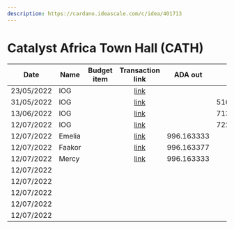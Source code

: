 ```yaml
---
description: https://cardano.ideascale.com/c/idea/401713
---
```


# Catalyst Africa Town Hall (CATH)

<table><thead><tr><th>Date</th><th>Name</th><th data-type="select">Budget item</th><th align="center">Transaction link</th><th align="center">ADA out</th><th align="center">ADA in</th><th align="center">Balance</th></tr></thead><tbody><tr><td>23/05/2022</td><td>IOG</td><td></td><td align="center"><a href="https://raw.githubusercontent.com/treasuryguild/treasury-v3/main/Transactions/Swarm/Fund8/Catalyst-Africa-Town-Hall/Incoming/1653836579925-IOG.json">link</a></td><td align="center"></td><td align="center">1</td><td align="center">1</td></tr><tr><td>31/05/2022</td><td>IOG</td><td></td><td align="center"><a href="https://raw.githubusercontent.com/treasuryguild/treasury-v3/main/Transactions/Swarm/Fund8/Catalyst-Africa-Town-Hall/Incoming/1654022015028-IOG.json">link</a></td><td align="center"></td><td align="center">5168.776371</td><td align="center">5169.776371</td></tr><tr><td>13/06/2022</td><td>IOG</td><td></td><td align="center"><a href="https://raw.githubusercontent.com/treasuryguild/treasury-v3/main/Transactions/Swarm/Fund8/Catalyst-Africa-Town-Hall/Incoming/1655181286278-IOG.json">link</a></td><td align="center"></td><td align="center">7132.459971</td><td align="center">12302.236342</td></tr><tr><td>12/07/2022</td><td>IOG</td><td></td><td align="center"><a href="https://raw.githubusercontent.com/treasuryguild/treasury-v3/main/Transactions/Swarm/Fund8/Catalyst-Africa-Town-Hall/Incoming/1657608408865-IOG.json">link</a></td><td align="center"></td><td align="center">7227.138643</td><td align="center">19529.374985</td></tr><tr><td>12/07/2022</td><td>Emelia</td><td></td><td align="center"><a href="https://raw.githubusercontent.com/treasuryguild/treasury-v3/main/Transactions/Swarm/Fund8/Catalyst-Africa-Town-Hall/Africa-Town-Hall-Contribution/1657661204016-Emelia.json">link</a></td><td align="center">996.163333</td><td align="center"></td><td align="center">18533.211652</td></tr><tr><td>12/07/2022</td><td>Faakor</td><td></td><td align="center"><a href="https://raw.githubusercontent.com/treasuryguild/treasury-v3/main/Transactions/Swarm/Fund8/Catalyst-Africa-Town-Hall/Africa-Town-Hall-Contribution/1657661571012-Faakor.json">link</a></td><td align="center">996.163377</td><td align="center"></td><td align="center">17537.048275</td></tr><tr><td>12/07/2022</td><td>Mercy</td><td></td><td align="center"><a href="https://raw.githubusercontent.com/treasuryguild/treasury-v3/main/Transactions/Swarm/Fund8/Catalyst-Africa-Town-Hall/Africa-Town-Hall-Contribution/1657661848094-Mercy-.json">link</a></td><td align="center">996.163333</td><td align="center"></td><td align="center">16540.884942</td></tr><tr><td>12/07/2022</td><td></td><td></td><td align="center"></td><td align="center"></td><td align="center"></td><td align="center"></td></tr><tr><td>12/07/2022</td><td></td><td></td><td align="center"></td><td align="center"></td><td align="center"></td><td align="center"></td></tr><tr><td>12/07/2022</td><td></td><td></td><td align="center"></td><td align="center"></td><td align="center"></td><td align="center"></td></tr><tr><td>12/07/2022</td><td></td><td></td><td align="center"></td><td align="center"></td><td align="center"></td><td align="center"></td></tr><tr><td>12/07/2022</td><td></td><td></td><td align="center"></td><td align="center"></td><td align="center"></td><td align="center"></td></tr></tbody></table>
